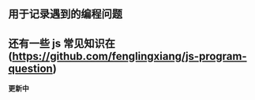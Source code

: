## 用于记录遇到的编程问题

## 还有一些 js 常见知识在 **(https://github.com/fenglingxiang/js-program-question)**

**更新中**
